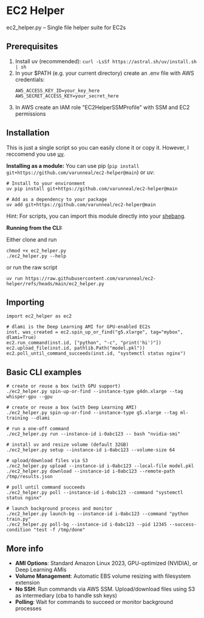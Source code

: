# EC2 Helper

ec2_helper.py – Single file helper suite for EC2s

## Prerequisites

1. Install uv (recommended): `curl -LsSf https://astral.sh/uv/install.sh | sh`
2. In your $PATH (e.g. your current directory) create an .env file with AWS credentials:
   ```
   AWS_ACCESS_KEY_ID=your_key_here
   AWS_SECRET_ACCESS_KEY=your_secret_here
   ```
3. In AWS create an IAM role "EC2HelperSSMProfile" with SSM and EC2 permissions


## Installation

This is just a single script so you can easily clone it or copy it. However, I reccomend you use [uv](https://github.com/astral-sh/uv).

**Installing as a module:**
You can use pip (`pip install git+https://github.com/varunneal/ec2-helper@main`) or uv:

```
# Install to your environment 
uv pip install git+https://github.com/varunneal/ec2-helper@main

# Add as a dependency to your package
uv add git+https://github.com/varunneal/ec2-helper@main
```

Hint: For scripts, you can import this module directly into your [shebang](https://docs.astral.sh/uv/guides/scripts/#declaring-script-dependencies).

**Running from the CLI:**

Either clone and run

```
chmod +x ec2_helper.py
./ec2_helper.py --help
```

or run the raw script

```
uv run https://raw.githubusercontent.com/varunneal/ec2-helper/refs/heads/main/ec2_helper.py
```


## Importing

```
import ec2_helper as ec2

# dlami is the Deep Learning AMI for GPU-enabled EC2s
inst, was_created = ec2.spin_up_or_find("g5.xlarge", tag="mybox", dlami=True)
ec2.run_command(inst.id, ["python", "-c", "print('hi')"])
ec2.upload_file(inst.id, pathlib.Path("model.pkl"))
ec2.poll_until_command_succeeds(inst.id, "systemctl status nginx")
```

## Basic CLI examples


```
# create or reuse a box (with GPU support)
./ec2_helper.py spin-up-or-find --instance-type g4dn.xlarge --tag whisper-gpu --gpu

# create or reuse a box (with Deep Learning AMI)
./ec2_helper.py spin-up-or-find --instance-type g5.xlarge --tag ml-training --dlami

# run a one-off command
./ec2_helper.py run --instance-id i-0abc123 -- bash "nvidia-smi"

# install uv and resize volume (default 32GB)
./ec2_helper.py setup --instance-id i-0abc123 --volume-size 64

# upload/download files via S3
./ec2_helper.py upload --instance-id i-0abc123 --local-file model.pkl
./ec2_helper.py download --instance-id i-0abc123 --remote-path /tmp/results.json

# poll until command succeeds
./ec2_helper.py poll --instance-id i-0abc123 --command "systemctl status nginx"

# launch background process and monitor
./ec2_helper.py launch-bg --instance-id i-0abc123 --command "python train.py"
./ec2_helper.py poll-bg --instance-id i-0abc123 --pid 12345 --success-condition "test -f /tmp/done"
```


## More info

- **AMI Options**: Standard Amazon Linux 2023, GPU-optimized (NVIDIA), or Deep Learning AMIs
- **Volume Management**: Automatic EBS volume resizing with filesystem extension
- **No SSH**: Run commands via AWS SSM. Upload/download files using S3 as intermediary (cba to handle ssh keys)
- **Polling**: Wait for commands to succeed or monitor background processes

